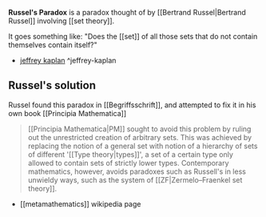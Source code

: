 **Russel's Paradox** is a paradox thought of by [[Bertrand Russel|Bertrand Russel]] involving [[set theory]].

It goes something like: "Does the [[set]] of all those sets that do not contain themselves contain itself?"

- [jeffrey kaplan](https://www.youtube.com/watch?v=ymGt7I4Yn3k) ^jeffrey-kaplan

## Russel's solution

Russel found this paradox in [[Begriffsschrift]], and attempted to fix it in his own book [[Principia Mathematica]]

>[[Principia Mathematica|PM]] sought to avoid this problem by ruling out the unrestricted creation of arbitrary sets. This was achieved by replacing the notion of a general set with notion of a hierarchy of sets of different '[[Type theory|types]]', a set of a certain type only allowed to contain sets of strictly lower types. Contemporary mathematics, however, avoids paradoxes such as Russell's in less unwieldy ways, such as the system of [[ZF|Zermelo–Fraenkel set theory]].
- [[metamathematics]] wikipedia page